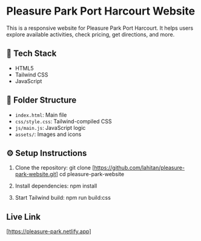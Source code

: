 # Pleasure Park Port Harcourt Website 

This is a responsive website for Pleasure Park Port Harcourt. It helps users explore available activities, check pricing, get directions, and more.

## 🚀 Tech Stack
- HTML5
- Tailwind CSS
- JavaScript

## 📂 Folder Structure
- `index.html`: Main file
- `css/style.css`: Tailwind-compiled CSS
- `js/main.js`: JavaScript logic
- `assets/`: Images and icons

## ⚙️ Setup Instructions

1. Clone the repository: git clone [https://github.com/lahitan/pleasure-park-website.git]
cd pleasure-park-website

2. Install dependencies: npm install

3. Start Tailwind build: npm run build:css

## Live Link
 [https://pleasure-park.netlify.app]
